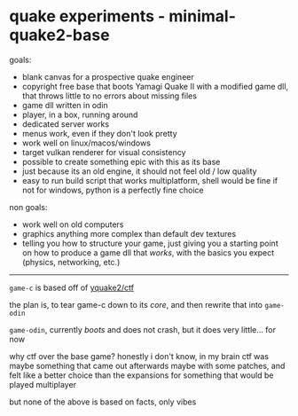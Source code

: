 # quake experiments - minimal-quake2-base

goals:

- blank canvas for a prospective quake engineer
- copyright free base that boots Yamagi Quake II with a modified game dll, that throws little to no errors about missing files
- game dll written in odin
- player, in a box, running around
- dedicated server works
- menus work, even if they don't look pretty
- work well on linux/macos/windows
- target vulkan renderer for visual consistency
- possible to create something epic with this as its base
- just because its an old engine, it should not feel old / low quality
- easy to run build script that works multiplatform, shell would be fine if not for windows, python is a perfectly fine choice

non goals:

- work well on old computers
- graphics anything more complex than default dev textures
- telling you how to structure your game, just giving you a starting point on how to produce a game dll that _works_, with the basics you expect (physics, networking, etc.)

---

`game-c` is based off of [yquake2/ctf](https://github.com/yquake2/ctf/tree/c7a4b27bf67c9b09fe906bfb2263ff9f66fb57b6)

the plan is, to tear game-c down to its _core_, and then rewrite that into `game-odin`

`game-odin`, currently _boots_ and does not crash, but it does very little... for now

why ctf over the base game? honestly i don't know, in my brain ctf was maybe something that came out afterwards maybe with some patches,
and felt like a better choice than the expansions for something that would be played multiplayer

but none of the above is based on facts, only vibes
